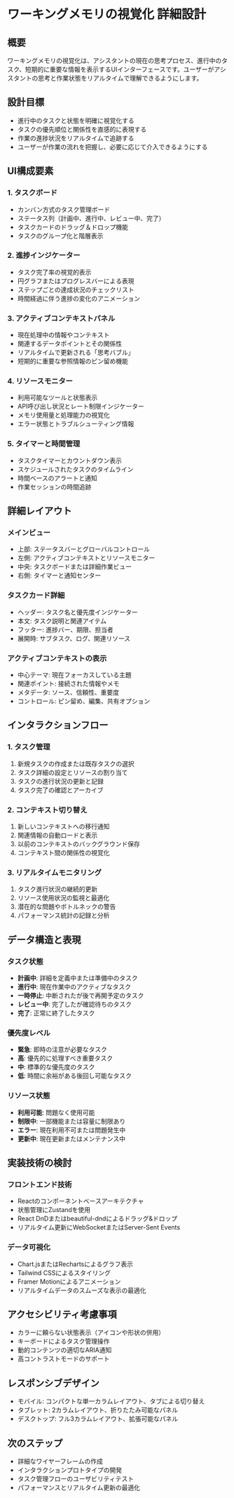 # ワーキングメモリの視覚化 詳細設計

## 概要
ワーキングメモリの視覚化は、アシスタントの現在の思考プロセス、進行中のタスク、短期的に重要な情報を表示するUIインターフェースです。ユーザーがアシスタントの思考と作業状態をリアルタイムで理解できるようにします。

## 設計目標
- 進行中のタスクと状態を明確に視覚化する
- タスクの優先順位と関係性を直感的に表現する
- 作業の進捗状況をリアルタイムで追跡する
- ユーザーが作業の流れを把握し、必要に応じて介入できるようにする

## UI構成要素

### 1. タスクボード
- カンバン方式のタスク管理ボード
- ステータス列（計画中、進行中、レビュー中、完了）
- タスクカードのドラッグ＆ドロップ機能
- タスクのグループ化と階層表示

### 2. 進捗インジケーター
- タスク完了率の視覚的表示
- 円グラフまたはプログレスバーによる表現
- ステップごとの達成状況のチェックリスト
- 時間経過に伴う進捗の変化のアニメーション

### 3. アクティブコンテキストパネル
- 現在処理中の情報やコンテキスト
- 関連するデータポイントとその関係性
- リアルタイムで更新される「思考バブル」
- 短期的に重要な参照情報のピン留め機能

### 4. リソースモニター
- 利用可能なツールと状態表示
- API呼び出し状況とレート制限インジケーター
- メモリ使用量と処理能力の視覚化
- エラー状態とトラブルシューティング情報

### 5. タイマーと時間管理
- タスクタイマーとカウントダウン表示
- スケジュールされたタスクのタイムライン
- 時間ベースのアラートと通知
- 作業セッションの時間追跡

## 詳細レイアウト

### メインビュー
- 上部: ステータスバーとグローバルコントロール
- 左側: アクティブコンテキストとリソースモニター
- 中央: タスクボードまたは詳細作業ビュー
- 右側: タイマーと通知センター

### タスクカード詳細
- ヘッダー: タスク名と優先度インジケーター
- 本文: タスク説明と関連アイテム
- フッター: 進捗バー、期限、担当者
- 展開時: サブタスク、ログ、関連リソース

### アクティブコンテキストの表示
- 中心テーマ: 現在フォーカスしている主題
- 関連ポイント: 接続された情報やメモ
- メタデータ: ソース、信頼性、重要度
- コントロール: ピン留め、編集、共有オプション

## インタラクションフロー

### 1. タスク管理
1. 新規タスクの作成または既存タスクの選択
2. タスク詳細の設定とリソースの割り当て
3. タスクの進行状況の更新と記録
4. タスク完了の確認とアーカイブ

### 2. コンテキスト切り替え
1. 新しいコンテキストへの移行通知
2. 関連情報の自動ロードと表示
3. 以前のコンテキストのバックグラウンド保存
4. コンテキスト間の関係性の視覚化

### 3. リアルタイムモニタリング
1. タスク進行状況の継続的更新
2. リソース使用状況の監視と最適化
3. 潜在的な問題やボトルネックの警告
4. パフォーマンス統計の記録と分析

## データ構造と表現

### タスク状態
- **計画中**: 詳細を定義中または準備中のタスク
- **進行中**: 現在作業中のアクティブなタスク
- **一時停止**: 中断されたが後で再開予定のタスク
- **レビュー中**: 完了したが確認待ちのタスク
- **完了**: 正常に終了したタスク

### 優先度レベル
- **緊急**: 即時の注意が必要なタスク
- **高**: 優先的に処理すべき重要タスク
- **中**: 標準的な優先度のタスク
- **低**: 時間に余裕がある後回し可能なタスク

### リソース状態
- **利用可能**: 問題なく使用可能
- **制限中**: 一部機能または容量に制限あり
- **エラー**: 現在利用不可または問題発生中
- **更新中**: 現在更新またはメンテナンス中

## 実装技術の検討

### フロントエンド技術
- Reactのコンポーネントベースアーキテクチャ
- 状態管理にZustandを使用
- React DnDまたはbeautiful-dndによるドラッグ&ドロップ
- リアルタイム更新にWebSocketまたはServer-Sent Events

### データ可視化
- Chart.jsまたはRechartsによるグラフ表示
- Tailwind CSSによるスタイリング
- Framer Motionによるアニメーション
- リアルタイムデータのスムーズな表示の最適化

## アクセシビリティ考慮事項
- カラーに頼らない状態表示（アイコンや形状の併用）
- キーボードによるタスク管理操作
- 動的コンテンツの適切なARIA通知
- 高コントラストモードのサポート

## レスポンシブデザイン
- モバイル: コンパクトな単一カラムレイアウト、タブによる切り替え
- タブレット: 2カラムレイアウト、折りたたみ可能なパネル
- デスクトップ: フル3カラムレイアウト、拡張可能なパネル

## 次のステップ
- 詳細なワイヤーフレームの作成
- インタラクションプロトタイプの開発
- タスク管理フローのユーザビリティテスト
- パフォーマンスとリアルタイム更新の最適化